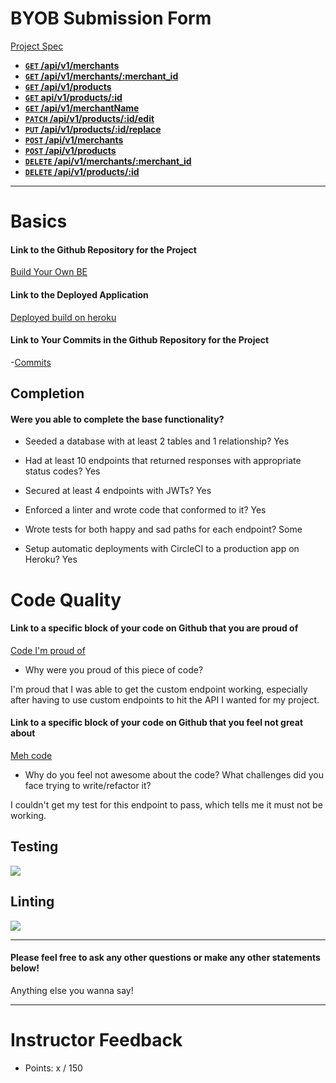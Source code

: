 # BYOB Submission Form

[Project Spec](http://frontend.turing.io/projects/build-your-own-backend.html)

- **[<code>GET</code> /api/v1/merchants](https://byob-pam.herokuapp.com/api/v1/merchants )**
- **[<code>GET</code> /api/v1/merchants/:merchant_id](https://byob-pam.herokuapp.com/api/v1/merchants/125427)**
- **[<code>GET</code> /api/v1/products](https://byob-pam.herokuapp.com/api/v1/products)**
- **[<code>GET</code> api/v1/products/:id](https://github.com/500px/api-documentation/blob/master/endpoints/photo/GET_photos_id_comments.md)**
- **[<code>GET</code> /api/v1/merchantName](https://byob-pam.herokuapp.com/api/v1/merchantName?merchant_name=Sur%20La%20Table)**
- **[<code>PATCH</code> /api/v1/products/:id/edit](https://byob-pam.herokuapp.com/api/v1/products)**
- **[<code>PUT</code> /api/v1/products/:id/replace](https://byob-pam.herokuapp.com/api/v1/products)**
- **[<code>POST</code> /api/v1/merchants](https://byob-pam.herokuapp.com/api/v1/merchants)**
- **[<code>POST</code> /api/v1/products](https://byob-pam.herokuapp.com/api/v1/products)**
- **[<code>DELETE</code> /api/v1/merchants/:merchant_id](https://byob-pam.herokuapp.com/api/v1/merchants)**
- **[<code>DELETE</code> /api/v1/products/:id](https://byob-pam.herokuapp.com/api/v1/products)**

------

# Basics

#### Link to the Github Repository for the Project
[Build Your Own BE](https://github.com/thatPamIAm/build_your_own_be)

#### Link to the Deployed Application
[Deployed build on heroku](https://byob-pam.herokuapp.com/)

#### Link to Your Commits in the Github Repository for the Project

-[Commits](https://github.com/thatPamIAm/build_your_own_be/commits/development)

## Completion

#### Were you able to complete the base functionality?

* Seeded a database with at least 2 tables and 1 relationship?
Yes

* Had at least 10 endpoints that returned responses with appropriate status codes?
Yes

* Secured at least 4 endpoints with JWTs?
Yes

* Enforced a linter and wrote code that conformed to it?
Yes

* Wrote tests for both happy and sad paths for each endpoint?
Some

* Setup automatic deployments with CircleCI to a production app on Heroku?
Yes

# Code Quality

#### Link to a specific block of your code on Github that you are proud of
[Code I'm proud of](https://github.com/thatPamIAm/build_your_own_be/blob/development/server.js#L101-L112)

* Why were you proud of this piece of code?

I'm proud that I was able to get the custom endpoint working, especially after having to use custom endpoints to hit the API I wanted for my project.

#### Link to a specific block of your code on Github that you feel not great about
[Meh code](https://github.com/thatPamIAm/build_your_own_be/blob/development/server.js#L146-L160)

* Why do you feel not awesome about the code? What challenges did you face trying to write/refactor it?

I couldn't get my test for this endpoint to pass, which tells me it must not be working.

## Testing
![](http://i.imgur.com/LbbDPZy.png)

## Linting

![](http://i.imgur.com/nLfjbhk.png)

-----

#### Please feel free to ask any other questions or make any other statements below!

Anything else you wanna say!

-----

# Instructor Feedback

- Points: x / 150
